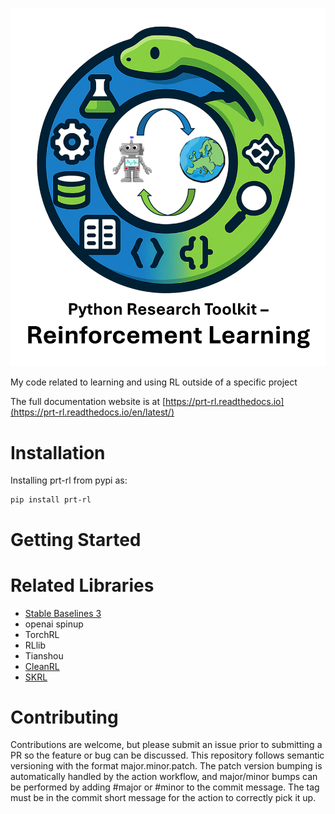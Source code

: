 <p align="center">
<picture>
<img src="docs/_static/prt-rl-logo-title.png" width="1024" style="max-width: 100%;">
</picture>
</p>

My code related to learning and using RL outside of a specific project

The full documentation website is at [https://prt-rl.readthedocs.io](https://prt-rl.readthedocs.io/en/latest/)

# Installation
Installing prt-rl from pypi as:
```shell
pip install prt-rl
```

# Getting Started

# Related Libraries
* [Stable Baselines 3](https://stable-baselines3.readthedocs.io/en/master/index.html)
* openai spinup
* TorchRL
* RLlib
* Tianshou
* [CleanRL](https://docs.cleanrl.dev/)
* [SKRL](https://github.com/Toni-SM/skrl/tree/main)




# Contributing
Contributions are welcome, but please submit an issue prior to submitting a PR so the feature or bug can be discussed. 
This repository follows semantic versioning with the format major.minor.patch. The patch version bumping is automatically handled by the action workflow, and major/minor bumps can be performed by adding #major or #minor to the commit message. The tag must be in the commit short message for the action to correctly pick it up.